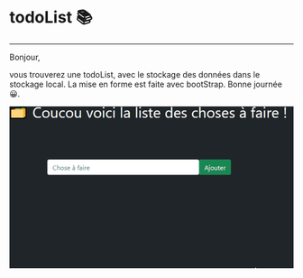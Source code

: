 # todoList 📚
***
Bonjour, 

vous trouverez une todoList, avec le stockage des données dans le stockage local.
La mise en forme est faite avec bootStrap.
Bonne journée 😀.


![](Animation.gif)
